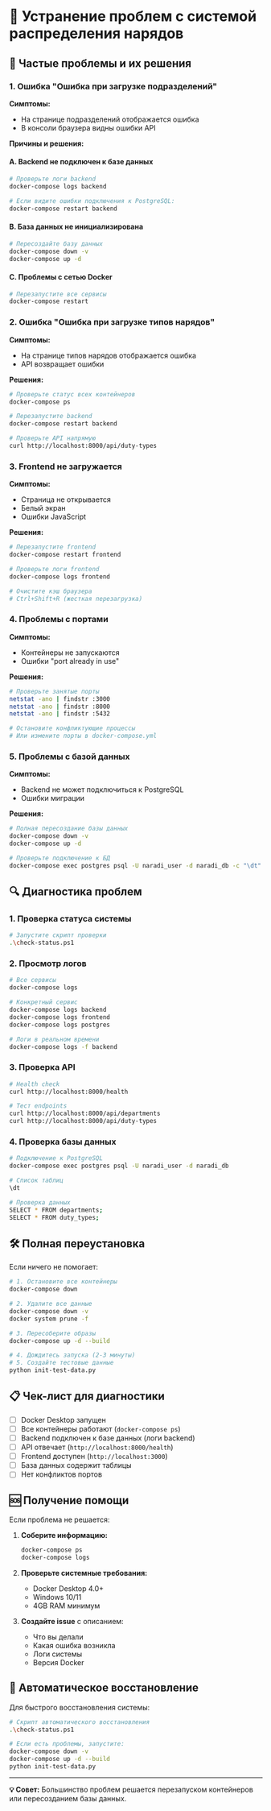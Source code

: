 # 🔧 Устранение проблем с системой распределения нарядов

## 🚨 Частые проблемы и их решения

### 1. Ошибка "Ошибка при загрузке подразделений"

**Симптомы:**
- На странице подразделений отображается ошибка
- В консоли браузера видны ошибки API

**Причины и решения:**

#### A. Backend не подключен к базе данных
```bash
# Проверьте логи backend
docker-compose logs backend

# Если видите ошибки подключения к PostgreSQL:
docker-compose restart backend
```

#### B. База данных не инициализирована
```bash
# Пересоздайте базу данных
docker-compose down -v
docker-compose up -d
```

#### C. Проблемы с сетью Docker
```bash
# Перезапустите все сервисы
docker-compose restart
```

### 2. Ошибка "Ошибка при загрузке типов нарядов"

**Симптомы:**
- На странице типов нарядов отображается ошибка
- API возвращает ошибки

**Решения:**
```bash
# Проверьте статус всех контейнеров
docker-compose ps

# Перезапустите backend
docker-compose restart backend

# Проверьте API напрямую
curl http://localhost:8000/api/duty-types
```

### 3. Frontend не загружается

**Симптомы:**
- Страница не открывается
- Белый экран
- Ошибки JavaScript

**Решения:**
```bash
# Перезапустите frontend
docker-compose restart frontend

# Проверьте логи frontend
docker-compose logs frontend

# Очистите кэш браузера
# Ctrl+Shift+R (жесткая перезагрузка)
```

### 4. Проблемы с портами

**Симптомы:**
- Контейнеры не запускаются
- Ошибки "port already in use"

**Решения:**
```bash
# Проверьте занятые порты
netstat -ano | findstr :3000
netstat -ano | findstr :8000
netstat -ano | findstr :5432

# Остановите конфликтующие процессы
# Или измените порты в docker-compose.yml
```

### 5. Проблемы с базой данных

**Симптомы:**
- Backend не может подключиться к PostgreSQL
- Ошибки миграции

**Решения:**
```bash
# Полная пересоздание базы данных
docker-compose down -v
docker-compose up -d

# Проверьте подключение к БД
docker-compose exec postgres psql -U naradi_user -d naradi_db -c "\dt"
```

## 🔍 Диагностика проблем

### 1. Проверка статуса системы
```bash
# Запустите скрипт проверки
.\check-status.ps1
```

### 2. Просмотр логов
```bash
# Все сервисы
docker-compose logs

# Конкретный сервис
docker-compose logs backend
docker-compose logs frontend
docker-compose logs postgres

# Логи в реальном времени
docker-compose logs -f backend
```

### 3. Проверка API
```bash
# Health check
curl http://localhost:8000/health

# Тест endpoints
curl http://localhost:8000/api/departments
curl http://localhost:8000/api/duty-types
```

### 4. Проверка базы данных
```bash
# Подключение к PostgreSQL
docker-compose exec postgres psql -U naradi_user -d naradi_db

# Список таблиц
\dt

# Проверка данных
SELECT * FROM departments;
SELECT * FROM duty_types;
```

## 🛠️ Полная переустановка

Если ничего не помогает:

```bash
# 1. Остановите все контейнеры
docker-compose down

# 2. Удалите все данные
docker-compose down -v
docker system prune -f

# 3. Пересоберите образы
docker-compose up -d --build

# 4. Дождитесь запуска (2-3 минуты)
# 5. Создайте тестовые данные
python init-test-data.py
```

## 📋 Чек-лист для диагностики

- [ ] Docker Desktop запущен
- [ ] Все контейнеры работают (`docker-compose ps`)
- [ ] Backend подключен к базе данных (логи backend)
- [ ] API отвечает (`http://localhost:8000/health`)
- [ ] Frontend доступен (`http://localhost:3000`)
- [ ] База данных содержит таблицы
- [ ] Нет конфликтов портов

## 🆘 Получение помощи

Если проблема не решается:

1. **Соберите информацию:**
   ```bash
   docker-compose ps
   docker-compose logs
   ```

2. **Проверьте системные требования:**
   - Docker Desktop 4.0+
   - Windows 10/11
   - 4GB RAM минимум

3. **Создайте issue** с описанием:
   - Что вы делали
   - Какая ошибка возникла
   - Логи системы
   - Версия Docker

## 🔄 Автоматическое восстановление

Для быстрого восстановления системы:

```bash
# Скрипт автоматического восстановления
.\check-status.ps1

# Если есть проблемы, запустите:
docker-compose down -v
docker-compose up -d --build
python init-test-data.py
```

---

**💡 Совет:** Большинство проблем решается перезапуском контейнеров или пересозданием базы данных. 